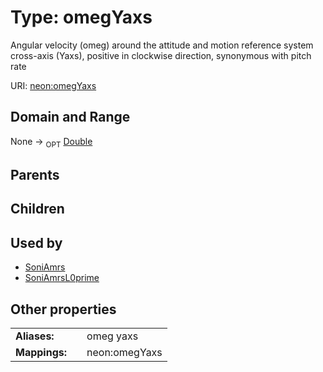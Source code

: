 
# Type: omegYaxs


Angular velocity (omeg) around the attitude and motion reference system cross-axis (Yaxs), positive in clockwise direction, synonymous with pitch rate

URI: [neon:omegYaxs](https://data.neonscience.org/omegYaxs)


## Domain and Range

None ->  <sub>OPT</sub> [Double](types/Double.md)

## Parents


## Children


## Used by

 * [SoniAmrs](SoniAmrs.md)
 * [SoniAmrsL0prime](SoniAmrsL0prime.md)

## Other properties

|  |  |  |
| --- | --- | --- |
| **Aliases:** | | omeg yaxs |
| **Mappings:** | | neon:omegYaxs |

